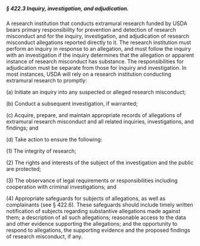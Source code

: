 ##### § 422.3 Inquiry, investigation, and adjudication. #####

A research institution that conducts extramural research funded by USDA bears primary responsibility for prevention and detection of research misconduct and for the inquiry, investigation, and adjudication of research misconduct allegations reported directly to it. The research institution must perform an inquiry in response to an allegation, and must follow the inquiry with an investigation if the inquiry determines that the allegation or apparent instance of research misconduct has substance. The responsibilities for adjudication must be separate from those for inquiry and investigation. In most instances, USDA will rely on a research institution conducting extramural research to promptly:

(a) Initiate an inquiry into any suspected or alleged research misconduct;

(b) Conduct a subsequent investigation, if warranted;

(c) Acquire, prepare, and maintain appropriate records of allegations of extramural research misconduct and all related inquiries, investigations, and findings; and

(d) Take action to ensure the following:

(1) The integrity of research;

(2) The rights and interests of the subject of the investigation and the public are protected;

(3) The observance of legal requirements or responsibilities including cooperation with criminal investigations; and

(4) Appropriate safeguards for subjects of allegations, as well as complainants (see § 422.6). These safeguards should include timely written notification of subjects regarding substantive allegations made against them; a description of all such allegations; reasonable access to the data and other evidence supporting the allegations; and the opportunity to respond to allegations, the supporting evidence and the proposed findings of research misconduct, if any.